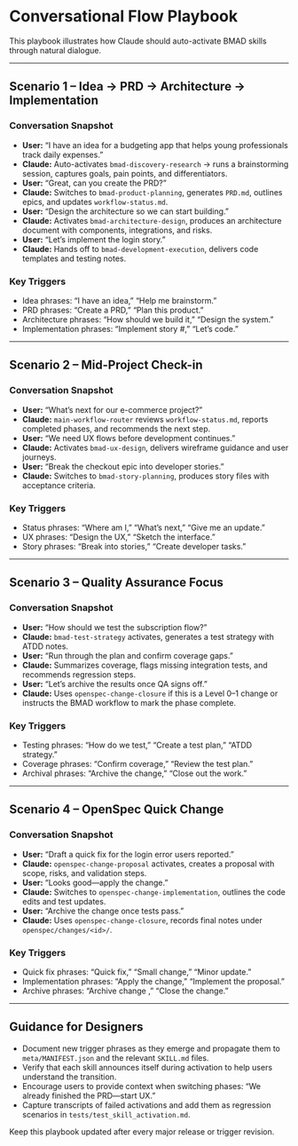 # Conversational Flow Playbook

This playbook illustrates how Claude should auto-activate BMAD skills through natural dialogue.

---

## Scenario 1 – Idea → PRD → Architecture → Implementation

### Conversation Snapshot
- **User:** “I have an idea for a budgeting app that helps young professionals track daily expenses.”
- **Claude:** Auto-activates `bmad-discovery-research` → runs a brainstorming session, captures goals, pain points, and differentiators.
- **User:** “Great, can you create the PRD?”
- **Claude:** Switches to `bmad-product-planning`, generates `PRD.md`, outlines epics, and updates `workflow-status.md`.
- **User:** “Design the architecture so we can start building.”
- **Claude:** Activates `bmad-architecture-design`, produces an architecture document with components, integrations, and risks.
- **User:** “Let’s implement the login story.”
- **Claude:** Hands off to `bmad-development-execution`, delivers code templates and testing notes.

### Key Triggers
- Idea phrases: “I have an idea,” “Help me brainstorm.”
- PRD phrases: “Create a PRD,” “Plan this product.”
- Architecture phrases: “How should we build it,” “Design the system.”
- Implementation phrases: “Implement story #,” “Let’s code.”

---

## Scenario 2 – Mid-Project Check-in

### Conversation Snapshot
- **User:** “What’s next for our e-commerce project?”
- **Claude:** `main-workflow-router` reviews `workflow-status.md`, reports completed phases, and recommends the next step.
- **User:** “We need UX flows before development continues.”
- **Claude:** Activates `bmad-ux-design`, delivers wireframe guidance and user journeys.
- **User:** “Break the checkout epic into developer stories.”
- **Claude:** Switches to `bmad-story-planning`, produces story files with acceptance criteria.

### Key Triggers
- Status phrases: “Where am I,” “What’s next,” “Give me an update.”
- UX phrases: “Design the UX,” “Sketch the interface.”
- Story phrases: “Break into stories,” “Create developer tasks.”

---

## Scenario 3 – Quality Assurance Focus

### Conversation Snapshot
- **User:** “How should we test the subscription flow?”
- **Claude:** `bmad-test-strategy` activates, generates a test strategy with ATDD notes.
- **User:** “Run through the plan and confirm coverage gaps.”
- **Claude:** Summarizes coverage, flags missing integration tests, and recommends regression steps.
- **User:** “Let’s archive the results once QA signs off.”
- **Claude:** Uses `openspec-change-closure` if this is a Level 0–1 change or instructs the BMAD workflow to mark the phase complete.

### Key Triggers
- Testing phrases: “How do we test,” “Create a test plan,” “ATDD strategy.”
- Coverage phrases: “Confirm coverage,” “Review the test plan.”
- Archival phrases: “Archive the change,” “Close out the work.”

---

## Scenario 4 – OpenSpec Quick Change

### Conversation Snapshot
- **User:** “Draft a quick fix for the login error users reported.”
- **Claude:** `openspec-change-proposal` activates, creates a proposal with scope, risks, and validation steps.
- **User:** “Looks good—apply the change.”
- **Claude:** Switches to `openspec-change-implementation`, outlines the code edits and test updates.
- **User:** “Archive the change once tests pass.”
- **Claude:** Uses `openspec-change-closure`, records final notes under `openspec/changes/<id>/`.

### Key Triggers
- Quick fix phrases: “Quick fix,” “Small change,” “Minor update.”
- Implementation phrases: “Apply the change,” “Implement the proposal.”
- Archive phrases: “Archive change <id>,” “Close the change.”

---

## Guidance for Designers
- Document new trigger phrases as they emerge and propagate them to `meta/MANIFEST.json` and the relevant `SKILL.md` files.
- Verify that each skill announces itself during activation to help users understand the transition.
- Encourage users to provide context when switching phases: “We already finished the PRD—start UX.”
- Capture transcripts of failed activations and add them as regression scenarios in `tests/test_skill_activation.md`.

Keep this playbook updated after every major release or trigger revision.
